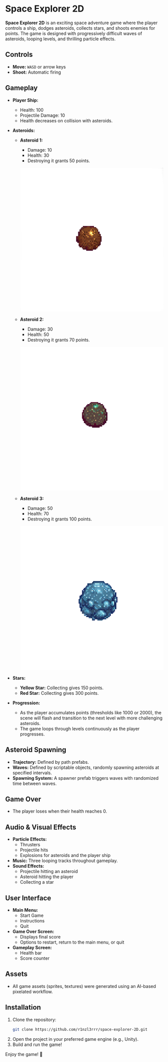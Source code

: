 # Space Explorer 2D

**Space Explorer 2D** is an exciting space adventure game where the player controls a ship, dodges asteroids, collects stars, and shoots enemies for points. The game is designed with progressively difficult waves of asteroids, looping levels, and thrilling particle effects.

## Controls
- **Move:** `WASD` or arrow keys
- **Shoot:** Automatic firing

## Gameplay
- **Player Ship:**
  - Health: 100
  - Projectile Damage: 10
  - Health decreases on collision with asteroids.

- **Asteroids:**
  - **Asteroid 1:**
    - Damage: 10
    - Health: 30
    - Destroying it grants 50 points.
      
    ![Asteroid 1](Assets/3rd%20Party%20Assets/SpaceAssets/Asteroids/Asteroid_1.png)
  - **Asteroid 2:**
    - Damage: 30
    - Health: 50
    - Destroying it grants 70 points.
      
    ![Asteroid 2](Assets/3rd%20Party%20Assets/SpaceAssets/Asteroids/Asteroid_2.png)
  - **Asteroid 3:**
    - Damage: 50
    - Health: 70
    - Destroying it grants 100 points.
      
    ![Asteroid 3](Assets/3rd%20Party%20Assets/SpaceAssets/Asteroids/Asteroid_3.png)
    
- **Stars:**
  - **Yellow Star:** Collecting gives 150 points.
  - **Red Star:** Collecting gives 300 points.

- **Progression:**
  - As the player accumulates points (thresholds like 1000 or 2000), the scene will flash and transition to the next level with more challenging asteroids.
  - The game loops through levels continuously as the player progresses.

## Asteroid Spawning
- **Trajectory:** Defined by path prefabs.
- **Waves:** Defined by scriptable objects, randomly spawning asteroids at specified intervals.
- **Spawning System:** A spawner prefab triggers waves with randomized time between waves.

## Game Over
- The player loses when their health reaches 0.

## Audio & Visual Effects
- **Particle Effects:**
  - Thrusters
  - Projectile hits
  - Explosions for asteroids and the player ship
- **Music:** Three looping tracks throughout gameplay.
- **Sound Effects:** 
  - Projectile hitting an asteroid
  - Asteroid hitting the player
  - Collecting a star

## User Interface
- **Main Menu:**
  - Start Game
  - Instructions
  - Quit
- **Game Over Screen:**
  - Displays final score
  - Options to restart, return to the main menu, or quit
- **Gameplay Screen:**
  - Health bar
  - Score counter

## Assets
- All game assets (sprites, textures) were generated using an AI-based pixelated workflow.

## Installation
1. Clone the repository:  
   ```bash
   git clone https://github.com/r1nzl3rrr/space-explorer-2D.git
   ```
2. Open the project in your preferred game engine (e.g., Unity).
3. Build and run the game!

Enjoy the game! 🚀
